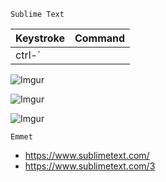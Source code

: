 `Sublime Text`

Keystroke    | Command
------------ | -------------
ctrl-`       |



![Imgur](http://i.imgur.com/RUpMVc8.png)

![Imgur](http://i.imgur.com/frFkzkp.png)

![Imgur](http://i.imgur.com/M2J1FV5.png)

`Emmet`

- https://www.sublimetext.com/
- https://www.sublimetext.com/3